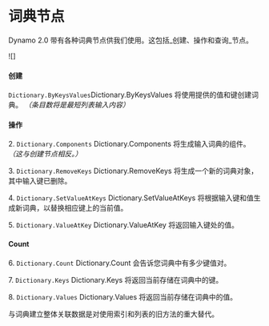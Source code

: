 # 词典节点

Dynamo 2.0 带有各种词典节点供我们使用。这包括_创建、操作和查询_节点。

![]

#### 创建

`Dictionary.ByKeysValues`Dictionary.ByKeysValues 将使用提供的值和键创建词典。 _（条目数将是最短列表输入内容）_

#### 操作

2\. `Dictionary.Components` Dictionary.Components 将生成输入词典的组件。 _（这与创建节点相反。）_

3\. `Dictionary.RemoveKeys` Dictionary.RemoveKeys 将生成一个新的词典对象，其中输入键已删除。

4\. `Dictionary.SetValueAtKeys` Dictionary.SetValueAtKeys 将根据输入键和值生成新词典，以替换相应键上的当前值。

5\. `Dictionary.ValueAtKey` Dictionary.ValueAtKey 将返回输入键处的值。

#### Count

6\. `Dictionary.Count` Dictionary.Count 会告诉您词典中有多少键值对。

7\. `Dictionary.Keys` Dictionary.Keys 将返回当前存储在词典中的键。

8\. `Dictionary.Values` Dictionary.Values 将返回当前存储在词典中的值。

与词典建立整体关联数据是对使用索引和列表的旧方法的重大替代。
